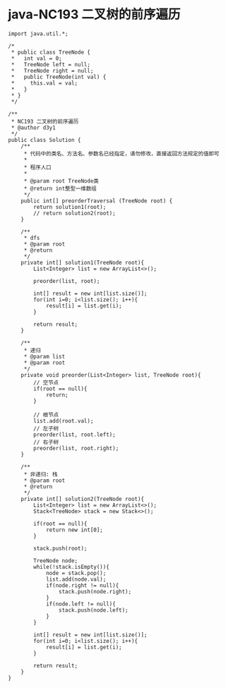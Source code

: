 # java-NC193 二叉树的前序遍历


    import java.util.*;
    
    /*
     * public class TreeNode {
     *   int val = 0;
     *   TreeNode left = null;
     *   TreeNode right = null;
     *   public TreeNode(int val) {
     *     this.val = val;
     *   }
     * }
     */
    
    /**
     * NC193 二叉树的前序遍历
     * @author d3y1
     */
    public class Solution {
        /**
         * 代码中的类名、方法名、参数名已经指定，请勿修改，直接返回方法规定的值即可
         *
         * 程序人口
         *
         * @param root TreeNode类
         * @return int整型一维数组
         */
        public int[] preorderTraversal (TreeNode root) {
            return solution1(root);
            // return solution2(root);
        }
    
        /**
         * dfs
         * @param root
         * @return
         */
        private int[] solution1(TreeNode root){
            List<Integer> list = new ArrayList<>();
    
            preorder(list, root);
    
            int[] result = new int[list.size()];
            for(int i=0; i<list.size(); i++){
                result[i] = list.get(i);
            }
    
            return result;
        }
    
        /**
         * 递归
         * @param list
         * @param root
         */
        private void preorder(List<Integer> list, TreeNode root){
            // 空节点
            if(root == null){
                return;
            }
    
            // 根节点
            list.add(root.val);
            // 左子树
            preorder(list, root.left);
            // 右子树
            preorder(list, root.right);
        }
    
        /**
         * 非递归: 栈
         * @param root
         * @return
         */
        private int[] solution2(TreeNode root){
            List<Integer> list = new ArrayList<>();
            Stack<TreeNode> stack = new Stack<>();
    
            if(root == null){
                return new int[0];
            }
    
            stack.push(root);
    
            TreeNode node;
            while(!stack.isEmpty()){
                node = stack.pop();
                list.add(node.val);
                if(node.right != null){
                    stack.push(node.right);
                }
                if(node.left != null){
                    stack.push(node.left);
                }
            }
    
            int[] result = new int[list.size()];
            for(int i=0; i<list.size(); i++){
                result[i] = list.get(i);
            }
            
            return result;
        }
    }

  

